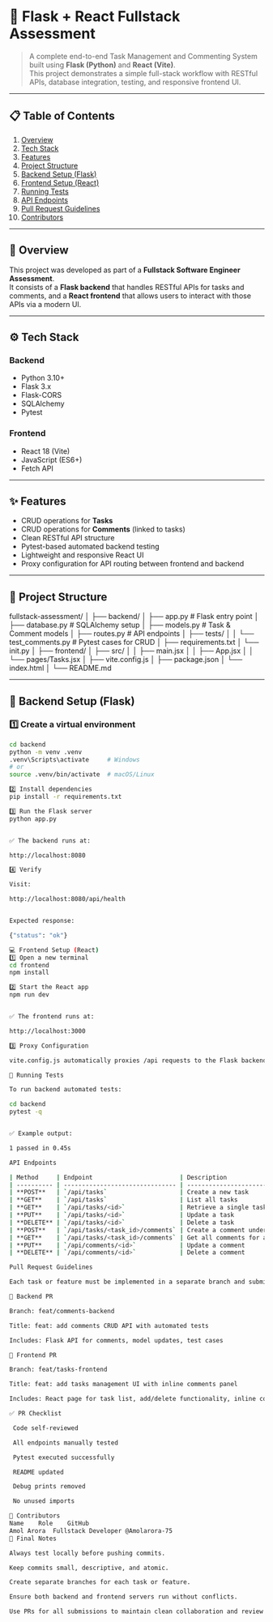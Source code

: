 # 🧠 Flask + React Fullstack Assessment  

> A complete end-to-end Task Management and Commenting System built using **Flask (Python)** and **React (Vite)**.  
> This project demonstrates a simple full-stack workflow with RESTful APIs, database integration, testing, and responsive frontend UI.

---

## 📋 Table of Contents
1. [Overview](#overview)
2. [Tech Stack](#tech-stack)
3. [Features](#features)
4. [Project Structure](#project-structure)
5. [Backend Setup (Flask)](#backend-setup-flask)
6. [Frontend Setup (React)](#frontend-setup-react)
7. [Running Tests](#running-tests)
8. [API Endpoints](#api-endpoints)
9. [Pull Request Guidelines](#pull-request-guidelines)
10. [Contributors](#contributors)

---

## 🧩 Overview
This project was developed as part of a **Fullstack Software Engineer Assessment**.  
It consists of a **Flask backend** that handles RESTful APIs for tasks and comments, and a **React frontend** that allows users to interact with those APIs via a modern UI.

---

## ⚙️ Tech Stack

### **Backend**
- Python 3.10+
- Flask 3.x
- Flask-CORS
- SQLAlchemy
- Pytest

### **Frontend**
- React 18 (Vite)
- JavaScript (ES6+)
- Fetch API

---

## ✨ Features
- CRUD operations for **Tasks**
- CRUD operations for **Comments** (linked to tasks)
- Clean RESTful API structure
- Pytest-based automated backend testing
- Lightweight and responsive React UI
- Proxy configuration for API routing between frontend and backend

---

## 📁 Project Structure
fullstack-assessment/
│
├── backend/
│ ├── app.py # Flask entry point
│ ├── database.py # SQLAlchemy setup
│ ├── models.py # Task & Comment models
│ ├── routes.py # API endpoints
│ ├── tests/
│ │ └── test_comments.py # Pytest cases for CRUD
│ ├── requirements.txt
│ └── init.py
│
├── frontend/
│ ├── src/
│ │ ├── main.jsx
│ │ ├── App.jsx
│ │ └── pages/Tasks.jsx
│ ├── vite.config.js
│ ├── package.json
│ └── index.html
│
└── README.md


---

## 🧰 Backend Setup (Flask)

### 1️⃣ Create a virtual environment
```bash
cd backend
python -m venv .venv
.venv\Scripts\activate     # Windows
# or
source .venv/bin/activate  # macOS/Linux

2️⃣ Install dependencies
pip install -r requirements.txt

3️⃣ Run the Flask server
python app.py


✅ The backend runs at:

http://localhost:8080

4️⃣ Verify

Visit:

http://localhost:8080/api/health


Expected response:

{"status": "ok"}

💻 Frontend Setup (React)
1️⃣ Open a new terminal
cd frontend
npm install

2️⃣ Start the React app
npm run dev


✅ The frontend runs at:

http://localhost:3000

3️⃣ Proxy Configuration

vite.config.js automatically proxies /api requests to the Flask backend.

🧪 Running Tests

To run backend automated tests:

cd backend
pytest -q


✅ Example output:

1 passed in 0.45s

API Endpoints

| Method     | Endpoint                        | Description                   |
| ---------- | ------------------------------- | ----------------------------- |
| **POST**   | `/api/tasks`                    | Create a new task             |
| **GET**    | `/api/tasks`                    | List all tasks                |
| **GET**    | `/api/tasks/<id>`               | Retrieve a single task        |
| **PUT**    | `/api/tasks/<id>`               | Update a task                 |
| **DELETE** | `/api/tasks/<id>`               | Delete a task                 |
| **POST**   | `/api/tasks/<task_id>/comments` | Create a comment under a task |
| **GET**    | `/api/tasks/<task_id>/comments` | Get all comments for a task   |
| **PUT**    | `/api/comments/<id>`            | Update a comment              |
| **DELETE** | `/api/comments/<id>`            | Delete a comment              |

Pull Request Guidelines

Each task or feature must be implemented in a separate branch and submitted via a Pull Request (PR) to maintain clean version control.

🔹 Backend PR

Branch: feat/comments-backend

Title: feat: add comments CRUD API with automated tests

Includes: Flask API for comments, model updates, test cases

🔹 Frontend PR

Branch: feat/tasks-frontend

Title: feat: add tasks management UI with inline comments panel

Includes: React page for task list, add/delete functionality, inline comment display

✅ PR Checklist

 Code self-reviewed

 All endpoints manually tested

 Pytest executed successfully

 README updated

 Debug prints removed

 No unused imports

👥 Contributors
Name	Role	GitHub
Amol Arora	Fullstack Developer	@Amolarora-75
🏁 Final Notes

Always test locally before pushing commits.

Keep commits small, descriptive, and atomic.

Create separate branches for each task or feature.

Ensure both backend and frontend servers run without conflicts.

Use PRs for all submissions to maintain clean collaboration and review workflow.
